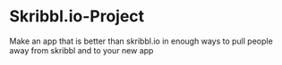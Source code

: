 # Skribbl.io-Project
Make an app that is better than skribbl.io in enough ways to pull people away from skribbl and to your new app
